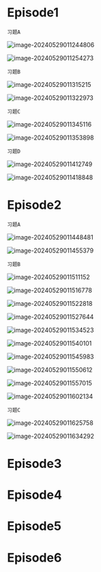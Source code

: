 # Episode1

`习题A`

![image-20240529011244806](C:\Users\Jackietbao\AppData\Roaming\Typora\typora-user-images\image-20240529011244806.png)

![image-20240529011254273](C:\Users\Jackietbao\AppData\Roaming\Typora\typora-user-images\image-20240529011254273.png)

`习题B`

![image-20240529011315215](C:\Users\Jackietbao\AppData\Roaming\Typora\typora-user-images\image-20240529011315215.png)

![image-20240529011322973](C:\Users\Jackietbao\AppData\Roaming\Typora\typora-user-images\image-20240529011322973.png)

`习题C`

![image-20240529011345116](C:\Users\Jackietbao\AppData\Roaming\Typora\typora-user-images\image-20240529011345116.png)

![image-20240529011353898](C:\Users\Jackietbao\AppData\Roaming\Typora\typora-user-images\image-20240529011353898.png)

`习题D`

![image-20240529011412749](C:\Users\Jackietbao\AppData\Roaming\Typora\typora-user-images\image-20240529011412749.png)

![image-20240529011418848](C:\Users\Jackietbao\AppData\Roaming\Typora\typora-user-images\image-20240529011418848.png)

# Episode2

`习题A`

![image-20240529011448481](C:\Users\Jackietbao\AppData\Roaming\Typora\typora-user-images\image-20240529011448481.png)

![image-20240529011455379](C:\Users\Jackietbao\AppData\Roaming\Typora\typora-user-images\image-20240529011455379.png)

`习题B`

![image-20240529011511152](C:\Users\Jackietbao\AppData\Roaming\Typora\typora-user-images\image-20240529011511152.png)

![image-20240529011516778](C:\Users\Jackietbao\AppData\Roaming\Typora\typora-user-images\image-20240529011516778.png)

![image-20240529011522818](C:\Users\Jackietbao\AppData\Roaming\Typora\typora-user-images\image-20240529011522818.png)

![image-20240529011527644](C:\Users\Jackietbao\AppData\Roaming\Typora\typora-user-images\image-20240529011527644.png)

![image-20240529011534523](C:\Users\Jackietbao\AppData\Roaming\Typora\typora-user-images\image-20240529011534523.png)

![image-20240529011540101](C:\Users\Jackietbao\AppData\Roaming\Typora\typora-user-images\image-20240529011540101.png)

![image-20240529011545983](C:\Users\Jackietbao\AppData\Roaming\Typora\typora-user-images\image-20240529011545983.png)

![image-20240529011550612](C:\Users\Jackietbao\AppData\Roaming\Typora\typora-user-images\image-20240529011550612.png)

![image-20240529011557015](C:\Users\Jackietbao\AppData\Roaming\Typora\typora-user-images\image-20240529011557015.png)

![image-20240529011602134](C:\Users\Jackietbao\AppData\Roaming\Typora\typora-user-images\image-20240529011602134.png)

`习题C`

![image-20240529011625758](C:\Users\Jackietbao\AppData\Roaming\Typora\typora-user-images\image-20240529011625758.png)

![image-20240529011634292](C:\Users\Jackietbao\AppData\Roaming\Typora\typora-user-images\image-20240529011634292.png)

# Episode3



# Episode4



# Episode5



# Episode6


